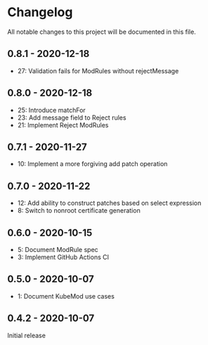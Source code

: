 # Changelog

All notable changes to this project will be documented in this file.

## 0.8.1 - 2020-12-18

* 27: Validation fails for ModRules without rejectMessage

## 0.8.0 - 2020-12-18

* 25: Introduce matchFor
* 23: Add message field to Reject rules
* 21: Implement Reject ModRules

## 0.7.1 - 2020-11-27

* 10: Implement a more forgiving add patch operation

## 0.7.0 - 2020-11-22

* 12: Add ability to construct patches based on select expression
* 8: Switch to nonroot certificate generation

## 0.6.0 - 2020-10-15

* 5: Document ModRule spec
* 3: Implement GitHub Actions CI

## 0.5.0 - 2020-10-07

* 1: Document KubeMod use cases

## 0.4.2 - 2020-10-07

Initial release
